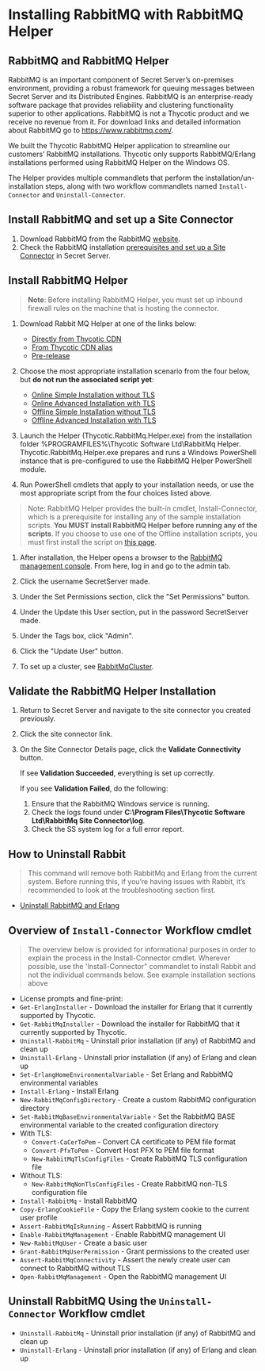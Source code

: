 [title]: # (Installation)
[tags]: # (rabbitmq,installation)
[priority]: # (100)

# Installing RabbitMQ with RabbitMQ Helper

## RabbitMQ and RabbitMQ Helper
RabbitMQ is an important component of Secret Server’s on-premises environment, providing a robust framework for queuing messages between Secret Server and its Distributed Engines. RabbitMQ is an enterprise-ready software package that provides reliability and clustering functionality superior to other applications. RabbitMQ is not a Thycotic product and we receive no revenue from it. For download links and detailed information about RabbitMQ go to https://www.rabbitmq.com/.

We built the Thycotic RabbitMQ Helper application to streamline our customers’ RabbitMQ installations. Thycotic only supports RabbitMQ/Erlang installations performed using RabbitMQ Helper on the Windows OS.

The Helper provides multiple commandlets that perform the installation/un-installation steps, along with two workflow commandlets named ```Install-Connector``` and ```Uninstall-Connector```.

## Install RabbitMQ and set up a Site Connector
1. Download RabbitMQ from the RabbitMQ [website](https://www.rabbitmq.com/).
1. Check the RabbitMQ installation [prerequisites and set up a Site Connector](https://docs.thycotic.com/ss/11.1.0/secret-server-setup/installation/installing-rabbitmq/index.md) in Secret Server.


## Install RabbitMQ Helper
> **Note**: Before installing RabbitMQ Helper, you must set up inbound firewall rules on the machine that is hosting the connector.

1. Download Rabbit MQ Helper at one of the links below:

   - [Directly from Thycotic CDN](https://thycocdn.azureedge.net/engineinstallerfiles-master/rabbitMqSiteConnector/grmqh.msi)
   - [From Thycotic CDN alias](https://updates.thycotic.net/links.ashx?RabbitMqInstaller)
   - [Pre-release](https://thycodevstorage.blob.core.windows.net/engineinstallerfiles-qa-blue/rabbitMqSiteConnector/grmqh.msi)

1.	Choose the most appropriate installation scenario from the four below, but **do not run the associated script yet**:

     - [Online Simple Installation without TLS](installnontls.md)
     - [Online Advanced Installation with TLS](installtls.md)
     - [Offline Simple Installation without TLS](installnontls-offline.md)
     - [Offline Advanced Installation with TLS](installtls-offline.md)

1. Launch the Helper (Thycotic.RabbitMq.Helper.exe) from the installation folder %PROGRAMFILES%\Thycotic Software Ltd\RabbitMq Helper.
      Thycotic.RabbitMq.Helper.exe prepares and runs a Windows PowerShell instance that is pre-configured to use the RabbitMQ Helper PowerShell module.

1. Run PowerShell cmdlets that apply to your installation needs, or use the most appropriate script from the four choices listed above.
 > Note: RabbitMQ Helper provides the built-in cmdlet, Install-Connector, which is a prerequisite for installing any of the sample installation scripts. **You MUST install RabbitMQ Helper before running any of the scripts**. If you choose to use one of the Offline installation scripts, you must first install the script on [this page](installation/prepare-offline.md).

1. After installation, the Helper opens a browser to the [RabbitMQ management console](http://localhost:15672). From here, log in and go to the admin tab.

1. Click the username SecretServer made.
1. Under the Set Permissions section, click the "Set Permissions" button.
1. Under the Update this User section, put in the password SecretServer made.
  1. Under the Tags box, click "Admin".
  1. Click the "Update User" button.
1. To set up a cluster, see [RabbitMqCluster](../clustering/index.md).

## Validate the RabbitMQ Helper Installation

1.	Return to Secret Server and navigate to the site connector you created previously.
1.	Click the site connector link.
1.	On the Site Connector Details page, click the **Validate Connectivity** button.

    If see **Validation Succeeded**, everything is set up correctly.

    If you see **Validation Failed**, do the following:
    1. Ensure that the RabbitMQ Windows service is running.
    1. Check the logs found under **C:\Program Files\Thycotic Software Ltd\RabbitMq Site Connector\log**.
    1. Check the SS system log for a full error report.

## How to Uninstall Rabbit

> This command will remove both RabbitMq and Erlang from the current system. Before running this, if you’re having issues with Rabbit, it’s recommended to look at the troubleshooting section first.
- [Uninstall RabbitMQ and Erlang](uninstall.md)

## Overview of ```Install-Connector``` Workflow cmdlet

> The overview below is provided for informational purposes in order to explain the process in the Install-Connector cmdlet. Wherever possible, use the 'Install-Connector" commandlet to install Rabbit and not the individual commands below. See example installation sections above
* License prompts and fine-print:
* ```Get-ErlangInstaller``` - Download the installer for Erlang that it currently supported by Thycotic.
* ```Get-RabbitMqInstaller``` - Download the installer for RabbitMQ that it currently supported by Thycotic.
* ```Uninstall-RabbitMq``` - Uninstall prior installation (if any) of RabbitMQ and clean up
* ```Uninstall-Erlang``` - Uninstall prior installation (if any) of Erlang and clean up
* ```Set-ErlangHomeEnvironmentalVariable``` - Set Erlang and RabbitMQ environmental variables
* ```Install-Erlang``` - Install Erlang
* ```New-RabbitMqConfigDirectory``` - Create a custom RabbitMQ configuration directory
* ```Set-RabbitMqBaseEnvironmentalVariable``` - Set the RabbitMQ BASE environmental variable to the created configuration directory
* With TLS:
    * ```Convert-CaCerToPem``` - Convert CA certificate to PEM file format
    * ```Convert-PfxToPem``` - Convert Host PFX to PEM file format
    * ```New-RabbitMqTlsConfigFiles``` - Create RabbitMQ TLS configuration file
* Without TLS:
    * ```New-RabbitMqNonTlsConfigFiles``` - Create RabbitMQ non-TLS configuration file
* ```Install-RabbitMq``` - Install RabbitMQ
* ```Copy-ErlangCookieFile``` - Copy the Erlang system cookie to the current user profile
* ```Assert-RabbitMqIsRunning``` - Assert RabbitMQ is running
* ```Enable-RabbitMqManagement``` - Enable RabbitMQ management UI
* ```New-RabbitMqUser``` - Create a basic user
* ```Grant-RabbitMqUserPermission``` - Grant permissions to the created user
* ```Assert-RabbitMqConnectivity``` - Assert the newly create user can connect to RabbitMQ without TLS
* ```Open-RabbitMqManagement``` - Open the RabbitMQ management UI

## Uninstall RabbitMQ Using the ```Uninstall-Connector``` Workflow cmdlet
* ```Uninstall-RabbitMq``` - Uninstall prior installation (if any) of RabbitMQ and clean up
* ```Uninstall-Erlang``` - Uninstall prior installation (if any) of Erlang and clean up
